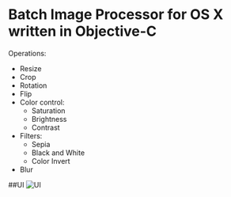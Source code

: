 # Batch Image Processor for OS X written in Objective-C

Operations: 
- Resize
- Crop
- Rotation
- Flip
- Color control:
    - Saturation
    - Brightness
    - Contrast
- Filters:
    - Sepia
    - Black and White
    - Color Invert
- Blur

##UI
![UI](https://cloud.githubusercontent.com/assets/666055/6658583/0b418084-cb7f-11e4-8964-8a46d012daf1.png)

